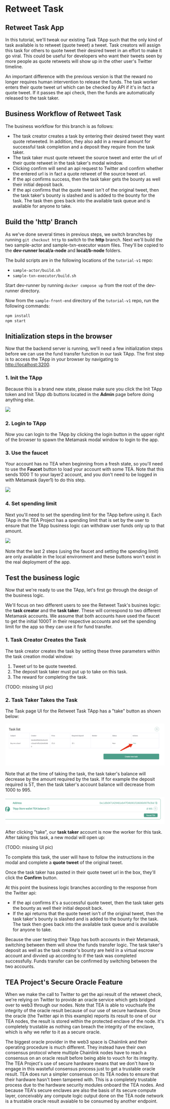 # Retweet Task

## Retweet Task App

In this tutorial, we'll tweak our existing Task TApp such that the only kind of task available is to retweet (quote tweet) a tweet. Task creators will assign this task for others to quote tweet their desired tweet in an effort to make it go viral. This could be useful for developers who want their tweets seen by more people as quote retweets will show up in the other user's Twitter timeline.

An important difference with the previous version is that the reward no longer requires human intervention to release the funds. The task worker enters their quote tweet url which can be checked by API if it's in fact a quote tweet. If it passes the api check, then the funds are automatically released to the task taker.

## Business Workflow of Retweet Task

The business workflow for this branch is as follows:

* The task creator creates a task by entering their desired tweet they want quote retweeted. In addition, they also add in a reward amount for successful task completion and a deposit they require from the task taker.
* The task taker must quote retweet the source tweet and enter the url of their quote retweet in the task taker's modal window.
* Clicking confirm will send an api request to Twitter and confirm whether the entered url is in fact a quote retweet of the source tweet url.
* If the api confirms success, then the task taker gets the bounty as well their initial deposit back.
* If the api confirms that the quote tweet isn't of the original tweet, then the task taker's bounty is slashed and is added to the bounty for the task. The task then goes back into the available task queue and is available for anyone to take.

## Build the 'http' Branch

As we've done several times in previous steps, we switch branches by running `git checkout http` to switch to the **http** branch. Next we'll build the two sample-actor and sample-txn-executor wasm files. They'll be copied to the **dev-runner local/a-node** and **local/b-node** folders. 

The build scripts are in the following locations of the `tutorial-v1` repo:

* `sample-actor/build.sh`
* `sample-txn-executor/build.sh`

Start dev-runner by running `docker compose up` from the root of the dev-runner directory.

Now from the `sample-front-end` directory of the `tutorial-v1` repo, run the following commands:

````
npm install
npm start
````

## Initialization steps in the browser

Now that the backend server is running, we'll need a few initialization steps before we can use the fund transfer function in our task TApp. The first step is to access the TApp in your browser by navigating to [http://localhost:3200](http://localhost:3200).

### 1. Init the TApp

Because this is a brand new state, please make sure you click the Init TApp token and Init TApp db buttons located in the **Admin** page before doing anything else.

![](https://user-images.githubusercontent.com/86096370/227608431-89da24e9-03d6-4e91-a28e-e14f63d02952.png)

### 2.  Login to TApp

Now you can login to the TApp by clicking the login button in the upper right of the browser to spawn the Metamask modal window to login to the app.

### 3. Use the faucet

Your account has no TEA when beginning from a fresh state, so you'll need to use the **Faucet** button to load your account with some TEA. Note that this sends 1000 T to your layer2 account, and you don't need to be logged in with Metamask (layer1) to do this step.

![](https://user-images.githubusercontent.com/86096370/227608440-e8c2de65-149a-4de1-8051-f19028f7551b.png)

### 4. Set spending limit

Next you'll need to set the spending limit for the TApp before using it. Each TApp in the TEA Project has a spending limit that is set by the user to ensure that the TApp business logic can withdraw user funds only up to that amount.

![](https://user-images.githubusercontent.com/86096370/227608436-80601f38-e2a4-4211-b21c-677d8e782265.png)

Note that the last 2 steps (using the faucet and setting the spending limit) are only available in the local environment and these buttons won't exist in the real deployment of the app.

## Test the business logic

Now that we're ready to use the TApp, let's first go through the design of the business logic.

We'll focus on two different users to see the Retweet Task's busines logic: the **task creator** and the **task taker**. These will correspond to two different Metamask accounts. We assume that both accounts have used the faucet to get the initial 1000T in their respective accounts and set the spending limit for the app so they can use it for fund transfer.

### 1. Task Creator Creates the Task

The task creator creates the task by setting these three parameters within the task creation modal window:

1. Tweet url to be quote tweeted.
1. The deposit task taker must put up to take on this task.
1. The reward for completing the task.

(TODO: missing UI pic)

### 2. Task Taker Takes the Task

The Task page UI for the Retweet Task TApp has a "take" button as shown below:

![Pasted image 20230317091008.png](../../../Pasted%20image%2020230317091008.png)

Note that at the time of taking the task, the task taker's balance will decrease by the amount required by the task. If for example the deposit required is 5T, then the task taker's account balance will decrease from 1000 to 995. 

![Pasted image 20230317091328.png](../../../Pasted%20image%2020230317091328.png)

After clicking "take", our **task taker** account is now the worker for this task. After taking this task, a new modal will open up:

(TODO: missing UI pic)

To complete this task, the user will have to follow the instructions in the modal and complete a **quote tweet** of the original tweet. 

Once the task taker has pasted in their quote tweet url in the box, they'll click the **Confirm** button.

At this point the business logic branches according to the response from the Twitter api:

* If the api confirms it's a successful quote tweet, then the task taker gets the bounty as well their initial deposit back.
* If the api returns that the quote tweet isn't of the original tweet, then the task taker's bounty is slashed and is added to the bounty for the task. The task then goes back into the available task queue and is available for anyone to take.

Because the user testing their TApp has both accounts in their Metamask, switching between them will show the funds transfer logic. The task taker's deposit as well as the task creator's bounty are held in a virtual escrow account and divvied up according to if the task was completed successfully. Funds transfer can be confirmed by switching between the two accounts.

## TEA Project's Secure Oracle Feature

When we make the call to Twitter to get the api result of the retweet check, we're relying on Twitter to provide an oracle service which gets bridged over to web3 through our nodes. Note that TEA is able to vouchsafe the integrity of the oracle result because of our use of secure hardware. Once the oracle (the Twitter api in this example) reports its result to one of our TEA nodes, the result is stored within the protected enclave of the node. It's completely trustable as nothing can breach the integrity of the enclave, which is why we refer to it as a secure oracle.

The biggest oracle provider in the web3 space is Chainlink and their operating procedure is much different. They instead have their own consensus protocol where multiple Chainlink nodes have to reach a consensus on an oracle result before being able to vouch for its integrity. The TEA Project's use of secure hardware means that we don't have to engage in this wasteful consensus process just to get a trustable oracle result. TEA does run a simpler consensus on its TEA nodes to ensure that their hardware hasn't been tampered with. This is a completely trustable process due to the hardware security modules onboard the TEA nodes. And because TEA's secure enclaves are also the basis of its secure compute layer, conceivably any compute logic output done on the TEA node network is a trustable oracle result avaiable to be consumed by another endpoint.
